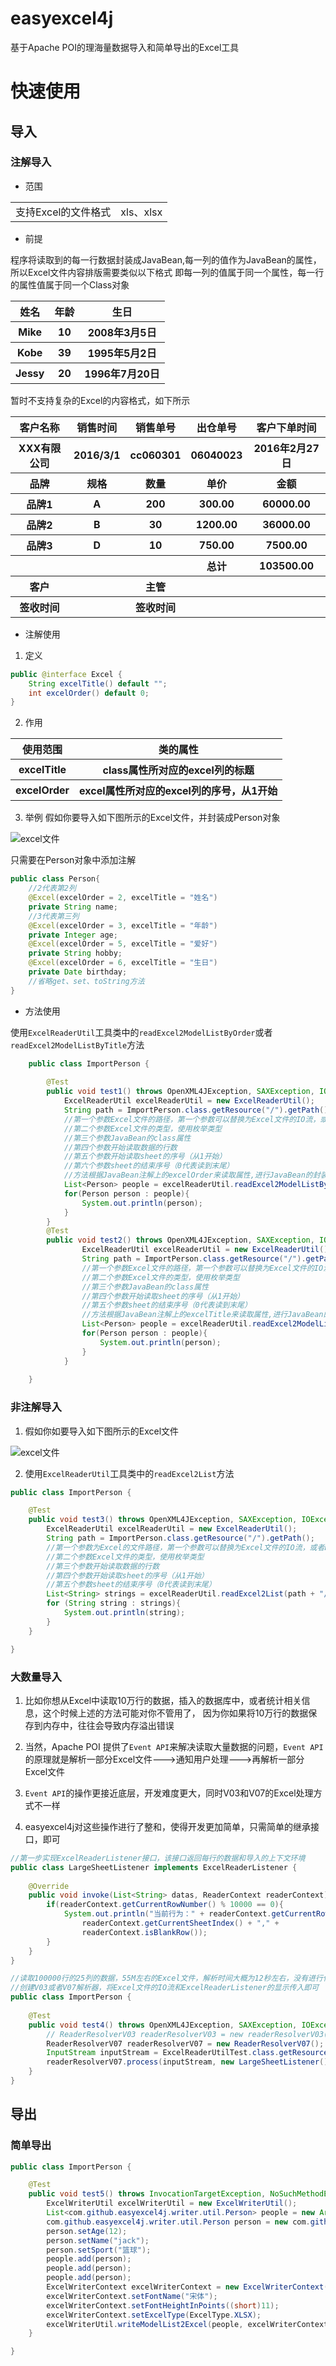 # easyexcel4j
基于Apache POI的理海量数据导入和简单导出的Excel工具
# 快速使用
## 导入
### 注解导入

- 范围

<table>
    <tr>
        <td>支持Excel的文件格式</td>
        <td>xls、xlsx</td>
    </tr>
</table>

- 前提

程序将读取到的每一行数据封装成JavaBean,每一列的值作为JavaBean的属性，所以Excel文件内容排版需要类似以下格式
即每一列的值属于同一个属性，每一行的属性值属于同一个Class对象
<table>
    <tr>
        <th>姓名</th>
        <th>年龄</th>
        <th>生日</th>
    </tr>
    <tr>
        <th>Mike</th>
        <th>10</th>
        <th>2008年3月5日</th>
    </tr>
    <tr>
        <th>Kobe</th>
        <th>39</th>
        <th>1995年5月2日</th>
    </tr>
    <tr>
        <th>Jessy</th>
        <th>20</th>
        <th>1996年7月20日</th>
    </tr>
</table>

暂时不支持复杂的Excel的内容格式，如下所示
<table>
    <tr>
        <th>客户名称</th>
        <th>销售时间</th>
        <th>销售单号</th>
        <th>出仓单号</th>
        <th>客户下单时间</th>
    </tr>
    <tr>
        <th>XXX有限公司</th>
        <th>2016/3/1</th>
        <th>cc060301</th>
        <th>06040023</th>
        <th>2016年2月27日</th>
    </tr>
    <tr>
        <th>品牌</th>
        <th>规格</th>
        <th>数量</th>
        <th>单价</th>
        <th>金额</th>
    </tr>
    <tr>
        <th>品牌1</th>
        <th>A</th>
        <th>200</th>
        <th>300.00</th>
        <th>60000.00</th>
    </tr>
    <tr>
        <th>品牌2</th>
        <th>B</th>
        <th>30</th>
        <th>1200.00</th>
        <th>36000.00</th>
    </tr>
        <tr>
        <th>品牌3</th>
        <th>D</th>
        <th>10</th>
        <th>750.00</th>
        <th>7500.00</th>
    </tr>
    <tr>
        <th></th>
        <th></th>
        <th></th>
        <th>总计</th>
        <th>103500.00</th>
    </tr>
    <tr>
        <th>客户</th>
        <th></th>
        <th>主管</th>
        <th></th>
        <th></th>
    </tr>
    <tr>
        <th>签收时间</th>
        <th></th>
        <th>签收时间</th>
        <th></th>
        <th></th>
    </tr>
</table>

- 注解使用

1. 定义

```java
public @interface Excel {
    String excelTitle() default "";
    int excelOrder() default 0;
}
```

2. 作用
<table>
    <tr>
        <th>使用范围</th>
        <th>类的属性</th>
    </tr>
    <tr>
        <th>excelTitle</th>
        <th>class属性所对应的excel列的标题</th>
    </tr>
    <tr>
        <th>excelOrder</th>
        <th>excel属性所对应的excel列的序号，从1开始</th>
    </tr>
</table>

3. 举例
假如你要导入如下图所示的Excel文件，并封装成Person对象

![excel文件](https://picture-1253615005.cos.ap-guangzhou.myqcloud.com/Snipaste_2018-05-22_20-57-51.png)

只需要在Person对象中添加注解
```java
public class Person{
    //2代表第2列
    @Excel(excelOrder = 2, excelTitle = "姓名")
    private String name;
    //3代表第三列
    @Excel(excelOrder = 3, excelTitle = "年龄")
    private Integer age;
    @Excel(excelOrder = 5, excelTitle = "爱好")
    private String hobby;
    @Excel(excelOrder = 6, excelTitle = "生日")
    private Date birthday;
    //省略get、set、toString方法
}
```

- 方法使用

使用`ExcelReaderUtil`工具类中的`readExcel2ModelListByOrder`或者`readExcel2ModelListByTitle`方法
```java
    public class ImportPerson {
    
        @Test
        public void test1() throws OpenXML4JException, SAXException, IOException {
            ExcelReaderUtil excelReaderUtil = new ExcelReaderUtil();
            String path = ImportPerson.class.getResource("/").getPath();
            //第一个参数Excel文件的路径，第一个参数可以替换为Excel文件的IO流，或者Excel文件的File对象
            //第二个参数Excel文件的类型，使用枚举类型
            //第三个参数JavaBean的class属性
            //第四个参数开始读取数据的行数
            //第五个参数开始读取sheet的序号（从1开始）
            //第六个参数sheet的结束序号（0代表读到末尾）
            //方法根据JavaBean注解上的excelOrder来读取属性,进行JavaBean的封装
            List<Person> people = excelReaderUtil.readExcel2ModelListByOrder(path + "/example/person.xls", ExcelType.XLS, Person.class, 4,1,0);
            for(Person person : people){
                System.out.println(person);
            }
        }
        @Test
        public void test2() throws OpenXML4JException, SAXException, IOException {
                ExcelReaderUtil excelReaderUtil = new ExcelReaderUtil();
                String path = ImportPerson.class.getResource("/").getPath();
                //第一个参数Excel文件的路径，第一个参数可以替换为Excel文件的IO流，或者Excel文件的File对象
                //第二个参数Excel文件的类型，使用枚举类型
                //第三个参数JavaBean的class属性
                //第四个参数开始读取sheet的序号（从1开始）
                //第五个参数sheet的结束序号（0代表读到末尾）
                //方法根据JavaBean注解上的excelTitle来读取属性,进行JavaBean的封装
                List<Person> people = excelReaderUtil.readExcel2ModelListByTitle(path + "/example/person.xls", ExcelType.XLS, Person.class,1,0);
                for(Person person : people){
                    System.out.println(person);
                }
            }
    
    }
```

### 非注解导入

1. 假如你如要导入如下图所示的Excel文件

![excel文件](https://picture-1253615005.cos.ap-guangzhou.myqcloud.com/Snipaste_2018-05-22_20-57-51.png)

2. 使用`ExcelReaderUtil`工具类中的`readExcel2List`方法

```java
public class ImportPerson {

    @Test
    public void test3() throws OpenXML4JException, SAXException, IOException {
        ExcelReaderUtil excelReaderUtil = new ExcelReaderUtil();
        String path = ImportPerson.class.getResource("/").getPath();
        //第一个参数为Excel的文件路径，第一个参数可以替换为Excel文件的IO流，或者Excel文件的File对象
        //第二个参数Excel文件的类型，使用枚举类型
        //第三个参数开始读取数据的行数
        //第四个参数开始读取sheet的序号（从1开始）
        //第五个参数sheet的结束序号（0代表读到末尾）
        List<String> strings = excelReaderUtil.readExcel2List(path + "/example/person.xlsx", ExcelType.XLSX,1,1,0);
        for (String string : strings){
            System.out.println(string);
        }
    }

}
```

### 大数量导入
1. 比如你想从Excel中读取10万行的数据，插入的数据库中，或者统计相关信息，这个时候上述的方法可能对你不管用了，
因为你如果将10万行的数据保存到内存中，往往会导致内存溢出错误

2. 当然，Apache POI 提供了`Event API`来解决读取大量数据的问题，`Event API`的原理就是解析一部分Excel文件--->通知用户处理--->再解析一部分Excel文件

3. `Event API`的操作更接近底层，开发难度更大，同时V03和V07的Excel处理方式不一样

4. easyexcel4j对这些操作进行了整和，使得开发更加简单，只需简单的继承接口，即可
```java
//第一步实现ExcelReaderListener接口，该接口返回每行的数据和导入的上下文环境
public class LargeSheetListener implements ExcelReaderListener {
    
    @Override
    public void invoke(List<String> datas, ReaderContext readerContext) {
        if(readerContext.getCurrentRowNumber() % 10000 == 0){
            System.out.println("当前行为：" + readerContext.getCurrentRowNumber() +
                readerContext.getCurrentSheetIndex() + "," +
                readerContext.isBlankRow());
        }
    }
}

//读取100000行的25列的数据，55M左右的Excel文件，解析时间大概为12秒左右，没有进行任何其他操作
//创建V03或者V07解析器，将Excel文件的IO流和ExcelReaderListener的显示传入即可
public class ImportPerson {
    
    @Test
    public void test4() throws OpenXML4JException, SAXException, IOException {
        // ReaderResolverV03 readerResolverV03 = new readerResolverV03(); 
        ReaderResolverV07 readerResolverV07 = new ReaderResolverV07();
        InputStream inputStream = ExcelReaderUtilTest.class.getResourceAsStream("/doc/large.xlsx");
        readerResolverV07.process(inputStream, new LargeSheetListener(), null);
    }
}
```

## 导出
### 简单导出
```java
public class ImportPerson {

    @Test
    public void test5() throws InvocationTargetException, NoSuchMethodException, IllegalAccessException, IOException {
        ExcelWriterUtil excelWriterUtil = new ExcelWriterUtil();
        List<com.github.easyexcel4j.writer.util.Person> people = new ArrayList<>();
        com.github.easyexcel4j.writer.util.Person person = new com.github.easyexcel4j.writer.util.Person();
        person.setAge(12);
        person.setName("jack");
        person.setSport("篮球");
        people.add(person);
        people.add(person);
        people.add(person);
        ExcelWriterContext excelWriterContext = new ExcelWriterContext();
        excelWriterContext.setFontName("宋体");
        excelWriterContext.setFontHeightInPoints((short)11);
        excelWriterContext.setExcelType(ExcelType.XLSX);
        excelWriterUtil.writeModelList2Excel(people, excelWriterContext);
    }

}

```
